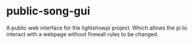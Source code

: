 # public-song-gui

A public web interface for the lightshowpi project. Which allows the pi to interact with a webpage without firewall rules to be changed.
